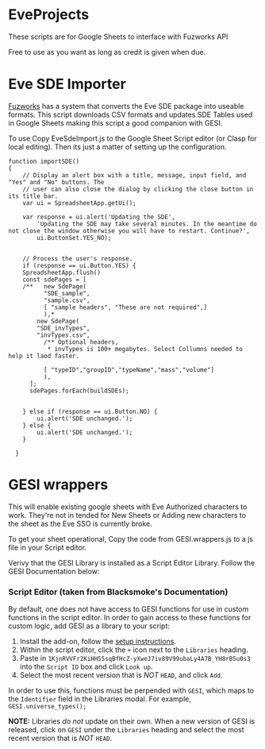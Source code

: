 # EveProjects
These scripts are for Google Sheets to interface with Fuzworks API

Free to use as you want as long as credit is given when due.

# Eve SDE Importer
[Fuzworks](https://www.fuzzwork.co.uk/2021/07/17/understanding-the-eve-online-sde-1/) has a system that converts the Eve SDE package into useable formats. 
This script downloads CSV formats and updates SDE Tables used in Google Sheets making this script a good companion with GESI.

To use Copy EveSdeImport.js to the Google Sheet Script editor (or Clasp for local editing).
Then its just a matter of setting up the configuration.

```
function importSDE()
{
    // Display an alert box with a title, message, input field, and "Yes" and "No" buttons. The
    // user can also close the dialog by clicking the close button in its title bar.
    var ui = SpreadsheetApp.getUi();

    var response = ui.alert('Updating the SDE', 
        'Updating the SDE may take several minutes. In the meantime do not close the window otherwise you will have to restart. Continue?',
        ui.ButtonSet.YES_NO);

        
    // Process the user's response.
    if (response == ui.Button.YES) {
    SpreadsheetApp.flush()
    const sdePages = [
    /**   new SdePage(
          "SDE_sample",
          "sample.csv",
          [ "sample headers", "These are not required",]
          ),*
        new SdePage(
        "SDE_invTypes",
        "invTypes.csv",
          /** Optional headers,  
           * invTypes is 100+ megabytes. Select Collumns needed to help it laod faster. 

          [ "typeID","groupID","typeName","mass","volume"]
          ),
      ];
      sdePages.forEach(buildSDEs);


    } else if (response == ui.Button.NO) {
        ui.alert('SDE unchanged.');
    } else {
        ui.alert('SDE unchanged.');
    }

  }
```

# GESI wrappers
This will enable existing google sheets with Eve Authorized characters to work.
They're not in tended for New Sheets or Adding new characters to the sheet as the Eve SSO is currently broke.

To get your sheet operational, Copy the code from GESI.wrappers.js to a js file in your Script editor.

Verivy that the GESI Library is installed as a Script Editor Library. Follow the GESI Documentation below:

### Script Editor (taken from Blacksmoke's Documentation)

By default, one does not have access to GESI functions for use in custom functions in the script editor.  In order to gain access to these functions for custom logic, add GESI as a library to your script:

1. Install the add-on, follow the [setup instructions](#setup).
1. Within the script editor, click the `+` icon next to the `Libraries` heading.
1. Paste in `1KjnRVVFr2KiHH55sqBfHcZ-yXweJ7iv89V99ubaLy4A7B_YH8rB5u0s3` into the `Script ID` box and click `Look up`.
1. Select the most recent version that is _NOT_ `HEAD`, and click `Add`.

In order to use this, functions must be perpended with `GESI`, which maps to the `Identifier` field in the Libraries modal.  For example, `GESI.universe_types();`

**NOTE:** Libraries _do not_ update on their own.  When a new version of GESI is released, click on `GESI` under the `Libraries` heading and select the most recent version that is _NOT_ `HEAD`.

